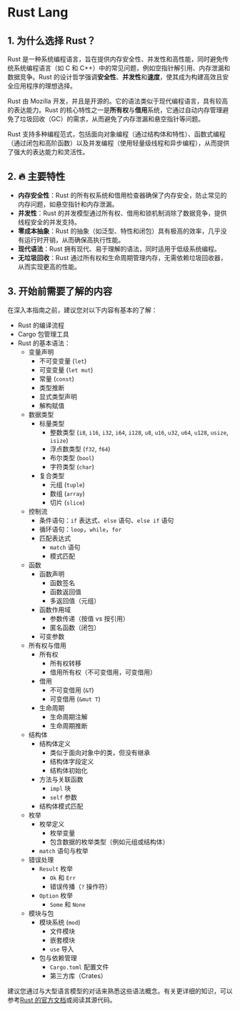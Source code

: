 # Rust Lang

## 1. 为什么选择 Rust？

Rust 是一种系统编程语言，旨在提供内存安全性、并发性和高性能，同时避免传统系统编程语言（如 C 和 C++）中的常见问题，例如空指针解引用、内存泄漏和数据竞争。Rust 的设计哲学强调**安全性**、**并发性**和**速度**，使其成为构建高效且安全应用程序的理想选择。  

Rust 由 Mozilla 开发，并且是开源的。它的语法类似于现代编程语言，具有较高的表达能力。Rust 的核心特性之一是**所有权**与**借用**系统，它通过自动内存管理避免了垃圾回收（GC）的需求，从而避免了内存泄漏和悬空指针等问题。  

Rust 支持多种编程范式，包括面向对象编程（通过结构体和特性）、函数式编程（通过闭包和高阶函数）以及并发编程（使用轻量级线程和异步编程），从而提供了强大的表达能力和灵活性。

## 2. 🔥 主要特性

- **内存安全性**：Rust 的所有权系统和借用检查器确保了内存安全，防止常见的内存问题，如悬空指针和内存泄漏。
- **并发性**：Rust 的并发模型通过所有权、借用和锁机制消除了数据竞争，提供线程安全的并发支持。
- **零成本抽象**：Rust 的抽象（如泛型、特性和闭包）具有极高的效率，几乎没有运行时开销，从而确保高执行性能。
- **现代语法**：Rust 拥有现代、易于理解的语法，同时适用于低级系统编程。
- **无垃圾回收**：Rust 通过所有权和生命周期管理内存，无需依赖垃圾回收器，从而实现更高的性能。

## 3. 开始前需要了解的内容

在深入本指南之前，建议您对以下内容有基本的了解：

- Rust 的编译流程
- Cargo 包管理工具
- Rust 的基本语法：
  - 变量声明
    - 不可变变量 (`let`)
    - 可变变量 (`let mut`)
    - 常量 (`const`)
    - 类型推断
    - 显式类型声明
    - 解构赋值
  - 数据类型
    - 标量类型
      - 整数类型 (`i8`, `i16`, `i32`, `i64`, `i128`, `u8`, `u16`, `u32`, `u64`, `u128`, `usize`, `isize`)
      - 浮点数类型 (`f32`, `f64`)
      - 布尔类型 (`bool`)
      - 字符类型 (`char`)
    - 复合类型
      - 元组 (`tuple`)
      - 数组 (`array`)
      - 切片 (`slice`)
  - 控制流
    - 条件语句：`if` 表达式、`else` 语句、`else if` 语句
    - 循环语句：`loop`，`while`，`for`
    - 匹配表达式
      - `match` 语句
      - 模式匹配
  - 函数
    - 函数声明
      - 函数签名
      - 函数返回值
      - 多返回值（元组）
    - 函数作用域
      - 参数传递（按值 vs 按引用）
      - 匿名函数（闭包）
    - 可变参数
  - 所有权与借用
    - 所有权
      - 所有权转移
      - 借用所有权（不可变借用，可变借用）
    - 借用
      - 不可变借用 (`&T`)
      - 可变借用 (`&mut T`)
    - 生命周期
      - 生命周期注解
      - 生命周期推断
  - 结构体
    - 结构体定义
      - 类似于面向对象中的类，但没有继承
      - 结构体字段定义
      - 结构体初始化
    - 方法与关联函数
      - `impl` 块
      - `self` 参数
    - 结构体模式匹配
  - 枚举
    - 枚举定义
      - 枚举变量
      - 包含数据的枚举类型（例如元组或结构体）
    - `match` 语句与枚举
  - 错误处理
    - `Result` 枚举
      - `Ok` 和 `Err`
      - 错误传播（`?` 操作符）
    - `Option` 枚举
      - `Some` 和 `None`
  - 模块与包
    - 模块系统 (`mod`)
      - 文件模块
      - 嵌套模块
      - `use` 导入
    - 包与依赖管理
      - `Cargo.toml` 配置文件
      - 第三方库（Crates）

建议您通过与大型语言模型的对话来熟悉这些语法概念。有关更详细的知识，可以参考[Rust 的官方文档](https://rustwiki.org/zh-CN/book/)或阅读其源代码。
